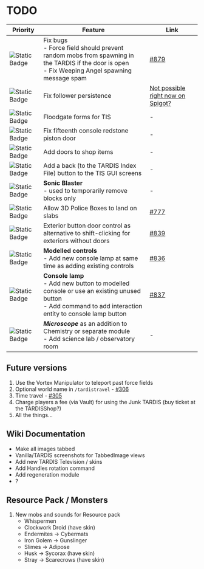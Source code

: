 # TODO

| Priority | Feature | Link |
| -------- | ------- | ---- |
| ![Static Badge](https://img.shields.io/badge/WIP-f90?style=flat-square) | Fix bugs<br>- Force field should prevent random mobs from spawning in the TARDIS if the door is open<br>- Fix Weeping Angel spawning message spam | [#879](https://github.com/eccentricdevotion/TARDIS/issues/879) |
| ![Static Badge](https://img.shields.io/badge/on%20hold-999?style=flat-square) | Fix follower persistence | [Not possible right now on Spigot?](https://www.spigotmc.org/threads/impossible-to-register-custom-nms-entities-in-1-21-due-to-chunk-crash.654410/) |
| ![Static Badge](https://img.shields.io/badge/3-06f?style=flat-square) | Floodgate forms for TIS | - |
| ![Static Badge](https://img.shields.io/badge/3-06f?style=flat-square) | Fix fifteenth console redstone piston door | - |
| ![Static Badge](https://img.shields.io/badge/3-06f?style=flat-square) | Add doors to shop items | - |
| ![Static Badge](https://img.shields.io/badge/3-06f?style=flat-square) | Add a back (to the TARDIS Index File) button to the TIS GUI screens | - |
| ![Static Badge](https://img.shields.io/badge/3-06f?style=flat-square) | **Sonic Blaster**<br>- used to temporarily remove blocks only | - |
| ![Static Badge](https://img.shields.io/badge/2-390?style=flat-square) | Allow 3D Police Boxes to land on slabs | [#777](https://github.com/eccentricdevotion/TARDIS/issues/777) |
| ![Static Badge](https://img.shields.io/badge/2-390?style=flat-square) | Exterior button door control as alternative to shift-clicking for exteriors without doors | [#839](https://github.com/eccentricdevotion/TARDIS/issues/839) |
| ![Static Badge](https://img.shields.io/badge/1-f00?style=flat-square) | **Modelled controls**<br>- Add new console lamp at same time as adding existing controls | [#836](https://github.com/eccentricdevotion/TARDIS/issues/836) |
| ![Static Badge](https://img.shields.io/badge/1-f00?style=flat-square) | **Console lamp**<br>- Add new button to modelled console or use an existing unused button<br>- Add command to add interaction entity to console lamp button | [#837](https://github.com/eccentricdevotion/TARDIS/issues/837) |
| ![Static Badge](https://img.shields.io/badge/1-f00?style=flat-square) | ***Microscope*** as an addition to Chemistry or separate module<br>- Add science lab / observatory room | - |

## Future versions

1. Use the Vortex Manipulator to teleport past force fields
2. Optional world name in `/tardistravel` - [#306](https://github.com/eccentricdevotion/TARDIS/issues/306)
3. Time travel - [#305](https://github.com/eccentricdevotion/TARDIS/issues/305)
4. Charge players a fee (via Vault) for using the Junk TARDIS (buy ticket at the TARDISShop?)
5. All the things...

## Wiki Documentation

* Make all images tabbed
* Vanilla/TARDIS screenshots for TabbedImage views
* Add new TARDIS Television / skins
* Add Handles rotation command
* Add regeneration module
* ?

## Resource Pack / Monsters

1. New mobs and sounds for Resource pack
    * Whispermen
    * Clockwork Droid (have skin)
    * Endermites -> Cybermats
    * Iron Golem -> Gunslinger
    * Slimes -> Adipose
    * Husk -> Sycorax (have skin)
    * Stray -> Scarecrows (have skin)
